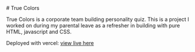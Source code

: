 <base target="_blank">
# True Colors

True Colors is a corporate team building personality quiz. This is a project I worked on during my parental leave as a refresher in building with pure HTML, javascript and CSS. 

Deployed with vercel: [view live here](https://true-colors.vercel.app/)